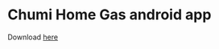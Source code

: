 # Chumi Home Gas android app

Download [here](https://play.google.com/store/apps/details?id=com.blogspot.chunkingz.eat_it2)
